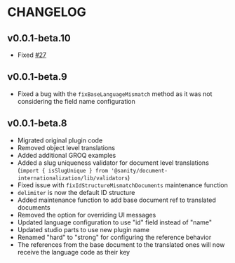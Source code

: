 # CHANGELOG

## v0.0.1-beta.10
* Fixed [#27](https://github.com/sanity-io/document-internationalization/issues/27)

## v0.0.1-beta.9
* Fixed a bug with the `fixBaseLanguageMismatch` method as it was not considering the field name configuration

## v0.0.1-beta.8
* Migrated original plugin code
* Removed object level translations
* Added additional GROQ examples
* Added a slug uniqueness validator for document level translations (`import { isSlugUnique } from '@sanity/document-internationalization/lib/validators`)
* Fixed issue with `fixIdStructureMismatchDocuments` maintenance function
* `delimiter` is now the default ID structure
* Added maintenance function to add base document ref to translated documents
* Removed the option for overriding UI messages
* Updated language configuration to use "id" field instead of "name"
* Updated studio parts to use new plugin name
* Renamed "hard" to "strong" for configuring the reference behavior
* The references from the base document to the translated ones will now receive the language code as their key